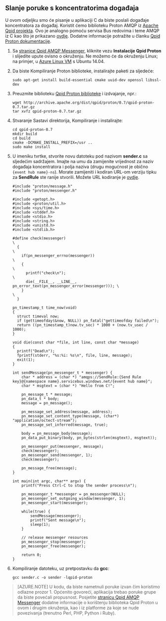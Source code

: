 ## <a name="send-messages-to-event-hubs"></a>Slanje poruke s koncentratorima događaja

U ovom odjeljku smo će pisanje u aplikaciji C da biste poslali događaje koncentratora za događaj. Koristit ćemo biblioteku Proton AMQP iz [Apache Qpid projekta](http://qpid.apache.org/). Ovo je analogno pomoću servisa Bus redovima i teme AMQP iz C kao što je prikazano [ovdje](https://code.msdn.microsoft.com/Using-Apache-Qpid-Proton-C-afd76504). Dodatne informacije potražite u članku [Qpid Proton dokumentacije](http://qpid.apache.org/proton/index.html).

1. Sa [stranice Qpid AMQP Messenger](http://qpid.apache.org/components/messenger/index.html), kliknite vezu **Instalacije Qpid Proton** i slijedite upute ovisno o okruženju. Ne možemo će da okruženju Linux; na primjer, u [Azure Linux VM](../articles/virtual-machines/virtual-machines-linux-quick-create-cli.md) s Ubuntu 14.04.

2. Da biste Kompiliranje Proton biblioteke, instalirajte paketi za sljedeće:

    ```
    sudo apt-get install build-essential cmake uuid-dev openssl libssl-dev
    ```

3. Preuzmite biblioteku [Qpid Proton biblioteke](http://qpid.apache.org/proton/index.html) i izdvajanje, npr.:

    ```
    wget http://archive.apache.org/dist/qpid/proton/0.7/qpid-proton-0.7.tar.gz
    tar xvfz qpid-proton-0.7.tar.gz
    ```

4. Stvaranje Sastavi direktorija, Kompiliranje i instalirajte:

    ```
    cd qpid-proton-0.7
    mkdir build
    cd build
    cmake -DCMAKE_INSTALL_PREFIX=/usr ..
    sudo make install
    ```

5. U imeniku tvrtke, stvorite novu datoteku pod nazivom **sender.c** sa sljedećim sadržajem. Imajte na umu da zamijenite vrijednost za naziv događaja koncentratora i polja naziva (drugu mogućnost je obično `{event hub name}-ns`). Morate zamijeniti i kodiran URL-om verziju tipku za **SendRule** ste ranije stvorili. Možete URL kodiranje je [ovdje](http://www.w3schools.com/tags/ref_urlencode.asp).

    ```
    #include "proton/message.h"
    #include "proton/messenger.h"

    #include <getopt.h>
    #include <proton/util.h>
    #include <sys/time.h>
    #include <stddef.h>
    #include <stdio.h>
    #include <string.h>
    #include <unistd.h>
    #include <stdlib.h>

    #define check(messenger)                                                     \
      {                                                                          \
        if(pn_messenger_errno(messenger))                                        \
        {                                                                        \
          printf("check\n");                                                     \
          die(__FILE__, __LINE__, pn_error_text(pn_messenger_error(messenger))); \
        }                                                                        \
      }  

    pn_timestamp_t time_now(void)
    {
      struct timeval now;
      if (gettimeofday(&now, NULL)) pn_fatal("gettimeofday failed\n");
      return ((pn_timestamp_t)now.tv_sec) * 1000 + (now.tv_usec / 1000);
    }  

    void die(const char *file, int line, const char *message)
    {
      printf("Dead\n");
      fprintf(stderr, "%s:%i: %s\n", file, line, message);
      exit(1);
    }

    int sendMessage(pn_messenger_t * messenger) {
        char * address = (char *) "amqps://SendRule:{Send Rule key}@{namespace name}.servicebus.windows.net/{event hub name}";
        char * msgtext = (char *) "Hello from C!";

        pn_message_t * message;
        pn_data_t * body;
        message = pn_message();

        pn_message_set_address(message, address);
        pn_message_set_content_type(message, (char*) "application/octect-stream");
        pn_message_set_inferred(message, true);

        body = pn_message_body(message);
        pn_data_put_binary(body, pn_bytes(strlen(msgtext), msgtext));

        pn_messenger_put(messenger, message);
        check(messenger);
        pn_messenger_send(messenger, 1);
        check(messenger);

        pn_message_free(message);
    }

    int main(int argc, char** argv) {
        printf("Press Ctrl-C to stop the sender process\n");

        pn_messenger_t *messenger = pn_messenger(NULL);
        pn_messenger_set_outgoing_window(messenger, 1);
        pn_messenger_start(messenger);

        while(true) {
            sendMessage(messenger);
            printf("Sent message\n");
            sleep(1);
        }

        // release messenger resources
        pn_messenger_stop(messenger);
        pn_messenger_free(messenger);

        return 0;
    }
    ```

6. Kompiliranje datoteku, uz pretpostavku da **gcc**:

    ```
    gcc sender.c -o sender -lqpid-proton
    ```

> [AZURE.NOTE] U kodu, da biste nametnuli poruke izvan čim koristimo odlazne prozor 1. Općenito govoreći, aplikacija trebao poruke grupe da biste povećali propusnost. Posjetite [stranicu Qpid AMQP Messenger](http://qpid.apache.org/components/messenger/index.html) dodatne informacije o korištenju biblioteka Qpid Proton u ovom i drugim okruženja, kao i iz platforme za koje se nude povezivanja (trenutno Perl, PHP, Python i Ruby).
